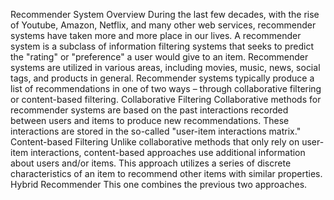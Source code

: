 Recommender System Overview
During the last few decades, with the rise of Youtube, Amazon, Netflix, and many other web services, recommender systems have taken more and more place in our lives. A recommender system is a subclass of information filtering systems that seeks to predict the "rating" or "preference" a user would give to an item. Recommender systems are utilized in various areas, including movies, music, news, social tags, and products in general. Recommender systems typically produce a list of recommendations in one of two ways – through collaborative filtering or content-based filtering.
Collaborative Filtering
Collaborative methods for recommender systems are based on the past interactions recorded between users and items to produce new recommendations. These interactions are stored in the so-called "user-item interactions matrix."
Content-based Filtering
Unlike collaborative methods that only rely on user-item interactions, content-based approaches use additional information about users and/or items.  This approach utilizes a series of discrete characteristics of an item to recommend other items with similar properties.
Hybrid Recommender
This one combines the previous two approaches.
